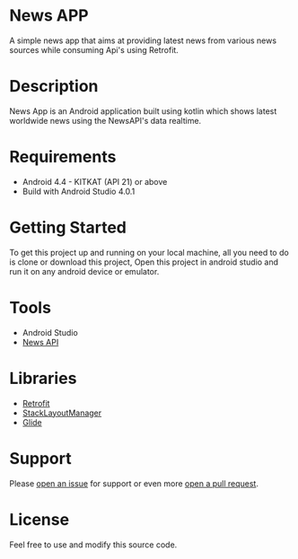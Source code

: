 # News APP
A simple news app that aims at providing latest news from various news sources while consuming Api's using Retrofit.

# Description
News App is an Android application built using kotlin which shows latest worldwide news using the NewsAPI's data realtime. 

# Requirements
* Android 4.4 - KITKAT (API 21) or above
* Build with Android Studio 4.0.1

# Getting Started
To get this project up and running on your local machine, all you need to do is clone or download this project, Open this project in android studio and run it on any android device or emulator.

# Tools
  * Android Studio
  * [News API](https://newsapi.org/)

# Libraries
* [Retrofit](https://square.github.io/retrofit/)
* [StackLayoutManager](https://github.com/LittleMango/StackLayoutManager)
* [Glide](https://github.com/bumptech/glide)

# Support
Please [open an issue](https://github.com/abdullahabbasi852/NewsAPP/issues) for support or even more [open a pull request](https://github.com/abdullahabbasi852/NewsAPP/pulls).

# License
Feel free to use and modify this source code.

